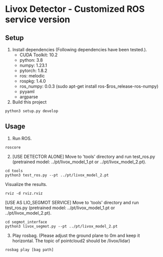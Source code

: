 # Livox Detector - Customized ROS service version 

## Setup
1. Install dependencies (Following dependencies have been tested.).
	- CUDA Toolkit: 10.2
	- python: 3.8
	- numpy: 1.23.1
	- pytorch: 1.8.2
	- ros: melodic
	- rospkg: 1.4.0
	- ros_numpy: 0.0.3 (sudo apt-get install ros-$ros_release-ros-numpy)
	- pyyaml
	- argparse 
2. Build this project
```bash
python3 setup.py develop
```

## Usage
1. Run ROS.
```
roscore
```
2. [USE DETECTOR ALONE]
   Move to 'tools' directory and run test_ros.py (pretrained model: ../pt/livox_model_1.pt or ../pt/livox_model_2.pt).
```
cd tools
python3 test_ros.py --pt ../pt/livox_model_2.pt
```
   Visualize the results.
```
rviz -d rviz.rviz
```
[USE AS LIO_SEGMOT SERVICE] Move to 'tools' directory and run test_ros.py (pretrained model: ../pt/livox_model_1.pt or ../pt/livox_model_2.pt).
```
cd segmot_interface
python3 livox_segmot.py --pt ../pt/livox_model_2.pt
```

3. Play rosbag. (Please adjust the ground plane to 0m and keep it horizontal. The topic of pointcloud2 should be /livox/lidar)
```
rosbag play [bag path]
```
